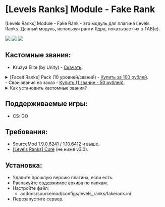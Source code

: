 [Levels Ranks] Module - Fake Rank
===========================

[Levels Ranks] Module - Fake Rank - это модуль для плагина Levels Ranks. Данный модуль, используя ранги Ядра, показывает их в TAB(е).

<a href="//levels-ranks.ru/content/modules/fakerank.png"><img src="https://levels-ranks.ru/content/modules/fakerank.png"/></a>
<a href="//levels-ranks.ru/content/modules/fakerank2.png"><img src="https://levels-ranks.ru/content/modules/fakerank2.png"/></a>
<a href="//levels-ranks.ru/content/modules/fakerank3.png"><img src="https://levels-ranks.ru/content/modules/fakerank3.png"/></a>

Кастомные звания:
-------------------------
- Kruzya Elite (by Unity) - <a href="//levels-ranks.ru/plugins/modules/custom_fakerank/skillgroup181.zip">Скачать</a>.

<details><summary>[Faceit Ranks] Pack (10 уровней/званий) - <a href="//vk.com/wend4r">Купить за 100 рублей</a>.</summary>
	<br/><a href="//levels-ranks.ru/content/modules/fakerank_faceit.png"><img src="https://levels-ranks.ru/content/modules/fakerank_faceit.png"/></a><br/>
</details>
- Свои звания на заказ - <a href="//vk.com/wend4r">Купить (1 звание - 50 рублей)</a>.

<details><summary>Как установить кастомные звания?</summary>
1) В конфиге (`levels_ranks/fakerank.ini`) установите значение `"0"` у параметра `"Type"`;
2) Файл со званием переместите в ``materials/panorama/images/icons/skillgroups/`` на FastDL;
3) Укажите в конфиге модуля у "звания в ТАБ(е)" его индекс - skillgroup(индекс).svg.
4) Пропишите в консоль сервера `sm_lvl_reload` и смените карту.
</details>

Поддерживаемые игры:
--------------------
- CS: GO

Требования:
-----------
- SourceMod <a href="//sourcemod.net/downloads.php?branch=stable">1.9.0.6241</a> / <a href="//sourcemod.net/downloads.php?branch=dev">1.10.6412</a> и выше.
- <a href="https://github.com/levelsranks/levels-ranks-core">[Levels Ranks] Core</a> (не ниже v3.0).

Установка:
----------
- Удалите прошлую версию плагина, если есть.
- Распакуйте содержимое архива по папкам.
- Настройте файл:
	- addons/sourcemod/configs/levels_ranks/fakerank.ini
- Перезапустите сервер.
```

